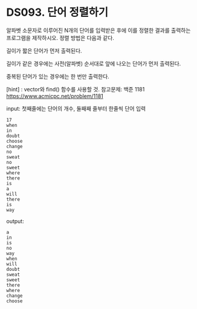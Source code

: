# DS093. 단어 정렬하기
알파벳 소문자로 이루어진 N개의 단어를 입력받은 후에 이를 정렬한 결과를 출력하는 프로그램을 제작하시오.
정렬 방법은 다음과 같다.

길이가 짧은 단어가 먼저 출력된다.

길이가 같은 경우에는 사전(알파벳) 순서대로 앞에 나오는 단어가 먼저 출력된다.

중복된 단어가 있는 경우에는 한 번만 출력한다.

[hint] : vector와 find() 함수를 사용할 것.
참고문제: 백준 1181 https://www.acmicpc.net/problem/1181

input: 첫째줄에는 단어의 개수, 둘째째 줄부터 한줄씩 단어 입력
```
17
when
in
doubt
choose
change
no
sweat
no
sweet
where
there
is
a
will
there
is
way
```
output:
```
a
in
is
no
way
when
will
doubt
sweat
sweet
there
where
change
choose
```
